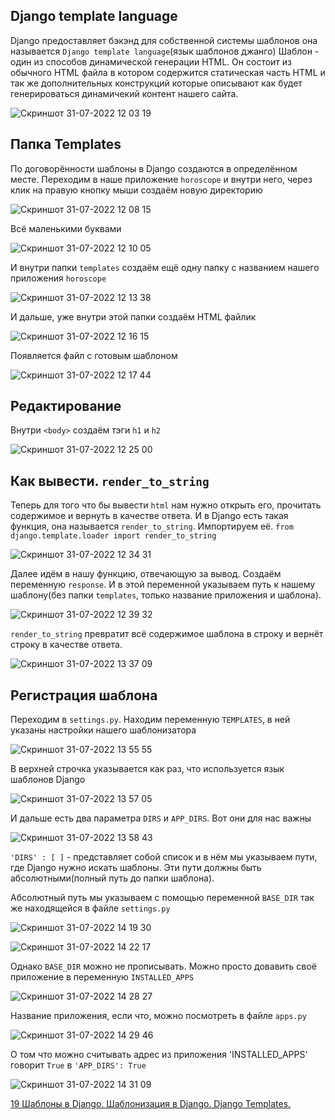 ## Django template language
Django предоставляет бэкэнд для собственной системы шаблонов она называется `Django template language`(язык шаблонов джанго)
Шаблон - один из способов динамической генерации HTML. Он состоит из обычного HTML файла в котором содержится статическая часть HTML и так же дополнительных конструкций
которые описывают как будет генерироваться динамичекий контент нашего сайта.

![Скриншот 31-07-2022 12 03 19](https://user-images.githubusercontent.com/84935915/182018994-0f0ae735-5018-47d6-b960-8696ac625409.png)

## Папка Templates

По договорённости шаблоны в Django создаются в определённом месте. Переходим в наше приложение `horoscope` и внутри него, через клик на правую кнопку мыши создаём новую директорию

![Скриншот 31-07-2022 12 08 15](https://user-images.githubusercontent.com/84935915/182019172-9f3a30ed-26f8-4f81-9ecf-6a77355661a1.png)

Всё маленькими буквами

![Скриншот 31-07-2022 12 10 05](https://user-images.githubusercontent.com/84935915/182019244-4bff96cd-2c1e-4a3c-91ef-251917e53a8c.png)

И внутри папки `templates` создаём ещё одну папку с названием нашего приложения `horoscope`

![Скриншот 31-07-2022 12 13 38](https://user-images.githubusercontent.com/84935915/182019400-15fa646e-15f4-4543-97fc-eb19a0543acb.png)

И дальше, уже внутри этой папки создаём HTML файлик

![Скриншот 31-07-2022 12 16 15](https://user-images.githubusercontent.com/84935915/182019497-f7aa10da-9e5d-49af-a0f6-36846289835c.png)

Появляется файл с готовым шаблоном

![Скриншот 31-07-2022 12 17 44](https://user-images.githubusercontent.com/84935915/182019544-cdf2eb13-4b37-4144-87b4-51aa3a6dbd1f.png)

## Редактирование

Внутри `<body>` создаём тэги `h1` и `h2`

![Скриншот 31-07-2022 12 25 00](https://user-images.githubusercontent.com/84935915/182019808-56e5dc61-bbc7-46d5-80da-27d61ea5333a.png)

## Как вывести. `render_to_string`

Теперь для того что бы вывести `html` нам нужно открыть его, прочитать содержимое и вернуть в качестве ответа. И в Django есть такая функция, 
она называется `render_to_string`. Импортируем её. `from django.template.loader import render_to_string`

![Скриншот 31-07-2022 12 34 31](https://user-images.githubusercontent.com/84935915/182020197-f119de37-463b-4d89-9eea-65747628c2cd.png)

Далее идём в нашу функцию, отвечающую за вывод. Создаём переменную `response`. И в этой переменной указываем путь к нашему шаблону(без папки `templates`, только название приложения и шаблона).

![Скриншот 31-07-2022 12 39 32](https://user-images.githubusercontent.com/84935915/182020392-39ce9220-69fd-4d16-a23b-6cf7346fdaed.png)

`render_to_string` превратит всё содержимое шаблона в строку и вернёт строку в качестве ответа.

![Скриншот 31-07-2022 13 37 09](https://user-images.githubusercontent.com/84935915/182022239-59ebcd43-d717-4efd-878d-a0685376a5d8.png)

## Регистрация шаблона

Переходим в `settings.py`. Находим переменную `TEMPLATES`, в ней указаны настройки нашего шаблонизатора 

![Скриншот 31-07-2022 13 55 55](https://user-images.githubusercontent.com/84935915/182022832-d4918dd6-eeb9-4cf5-a631-eb61ae184c51.png)

В верхней строчка указывается как раз, что используется язык шаблонов Django

![Скриншот 31-07-2022 13 57 05](https://user-images.githubusercontent.com/84935915/182022880-d7993fa1-fe3b-47c6-9676-48c23b8561e1.png)

И дальше есть два параметра `DIRS` и `APP_DIRS`. Вот они для нас важны

![Скриншот 31-07-2022 13 58 43](https://user-images.githubusercontent.com/84935915/182022932-58bd871c-a705-4c40-8d89-7d67bc97d84b.png)

`'DIRS' : [ ]` - представляет собой список и в нём мы указываем пути, где Django нужно искать шаблоны. Эти пути должны быть абсолютными(полный путь до папки шаблона).

Абсолютный путь мы указываем с помощью переменной `BASE_DIR` так же находящейся в файле `settings.py`

![Скриншот 31-07-2022 14 19 30](https://user-images.githubusercontent.com/84935915/182023860-315ddd0a-1689-4b68-96f8-4e64ae0ca7e6.png)

![Скриншот 31-07-2022 14 22 17](https://user-images.githubusercontent.com/84935915/182023900-f0228283-03e4-4414-a31a-5f6e49939b70.png)

Однако `BASE_DIR` можно не прописывать. Можно просто довавить своё приложение в переменную `INSTALLED_APPS`

![Скриншот 31-07-2022 14 28 27](https://user-images.githubusercontent.com/84935915/182024126-94e64daf-12ee-4c10-90c6-2512748379fc.png)

Название приложения, если что, можно посмотреть в файле `apps.py`

![Скриншот 31-07-2022 14 29 46](https://user-images.githubusercontent.com/84935915/182024167-7d2a9dcc-7f79-45e4-b3d7-9bd5cd519140.png)

О том что можно считывать адрес из приложения 'INSTALLED_APPS' говорит `True` в `'APP_DIRS': True`

![Скриншот 31-07-2022 14 31 09](https://user-images.githubusercontent.com/84935915/182024239-4573a3d5-c792-4aec-8ec2-e795b0461a37.png)


[19 Шаблоны в Django. Шаблонизация в Django. Django Templates.](https://www.youtube.com/watch?v=BnarjXCfSMY&list=PLQAt0m1f9OHvGM7Y7jAQP8TKbBd3up4K2&index=20)


